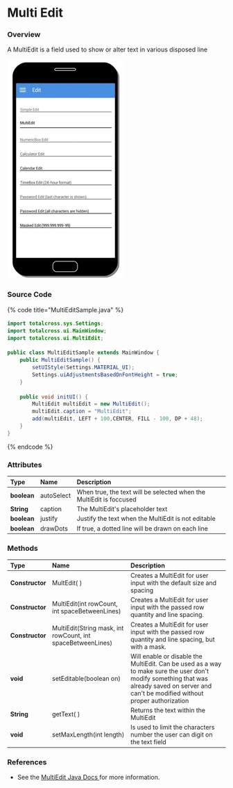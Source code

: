 # Multi Edit

### Overview

A MultiEdit is a field used to show or alter text in various disposed line

![](../.gitbook/assets/multiedit-sample.gif)

### Source Code

{% code title="MultiEditSample.java" %}
```java
import totalcross.sys.Settings;
import totalcross.ui.MainWindow;
import totalcross.ui.MultiEdit;

public class MultiEditSample extends MainWindow {
	public MultiEditSample() {
		setUIStyle(Settings.MATERIAL_UI);
		Settings.uiAdjustmentsBasedOnFontHeight = true;
	}

	public void initUI() {
		MultiEdit multiEdit = new MultiEdit();
		multiEdit.caption = "MultiEdit";
		add(multiEdit, LEFT + 100,CENTER, FILL - 100, DP + 48);
	}
}
```
{% endcode %}

### Attributes

| Type | Name | Description |
| :--- | :--- | :--- |
| **boolean** | autoSelect | When true, the text will be selected when the MultiEdit is foccused |
| **String** | caption | The MultiEdit's placeholder text |
| **boolean** | justify | Justify the text when the MultiEdit is not editable |
| **boolean** | drawDots | If true, a dotted line will be drawn on each line |

### Methods

| Type | Name | Description |
| :--- | :--- | :--- |
| **Constructor** | MultEdit\( \) | Creates a MultiEdit for user input with the default size and spacing |
| **Constructor** | MultiEdit\(int rowCount, int spaceBetweenLines\) | Creates a MultiEdit for user input with the passed row quantity and line spacing. |
| **Constructor** | MultiEdit\(String mask, int rowCount, int spaceBetweenLines\) | Creates a MultiEdit for user input with the passed row quantity and line spacing, but with a mask. |
| **void** | setEditable\(boolean on\) | Will enable or disable the MultiEdit. Can be used as a way to make sure the user don't modify something that was already saved on server and can't be modified without proper authorization |
| **String** | getText\( \) | Returns the text within the MultiEdit |
| **void** | setMaxLength\(int length\) | Is used to limit the characters number the user can digit on the text field |

### **References**

* See the [MultiEdit Java Docs ](https://rs.totalcross.com/doc/totalcross/ui/MultiEdit.html)for more information.

